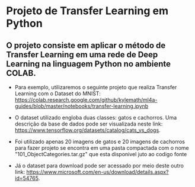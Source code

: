 # Projeto de Transfer Learning em Python 

## O projeto consiste em aplicar o método de Transfer Learning em uma rede de Deep Learning na linguagem Python no ambiente COLAB.  

* Para exemplo, utilizaremos o seguinte projeto que realiza Transfer Learning com o Dataset do MNIST: 
https://colab.research.google.com/github/kylemath/ml4a-guides/blob/master/notebooks/transfer-learning.ipynb 

* O dataset utilizado engloba duas classes: gatos e cachorros. Uma descrição da base de dados pode ser visualizada neste link: https://www.tensorflow.org/datasets/catalog/cats_vs_dogs. 

* Foi utilizado apenas 20 imagens de gatos e 20 imagens de cachorros para fazer projeto se encontra em uma pasta compactada com o nome "101_ObjectCategories.tar.gz" que esta disponivel juto ao codigo fonte 

* Já o dataset para download pode ser acessado por meio deste outro link:
https://www.microsoft.com/en-us/download/details.aspx?id=54765. 

 






